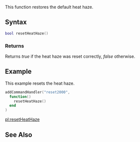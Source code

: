 This function restores the default heat haze.

Syntax
------

``` lua
bool resetHeatHaze()
```

### Returns

Returns *true* if the heat haze was reset correctly, *false* otherwise.

Example
-------

This example resets the heat haze.

``` lua
addCommandHandler("reset2000",
  function()
    resetHeatHaze()
  end
)
```

[pl:resetHeatHaze](/docs/pl:resetheathaze.md "wikilink")

See Also
--------
